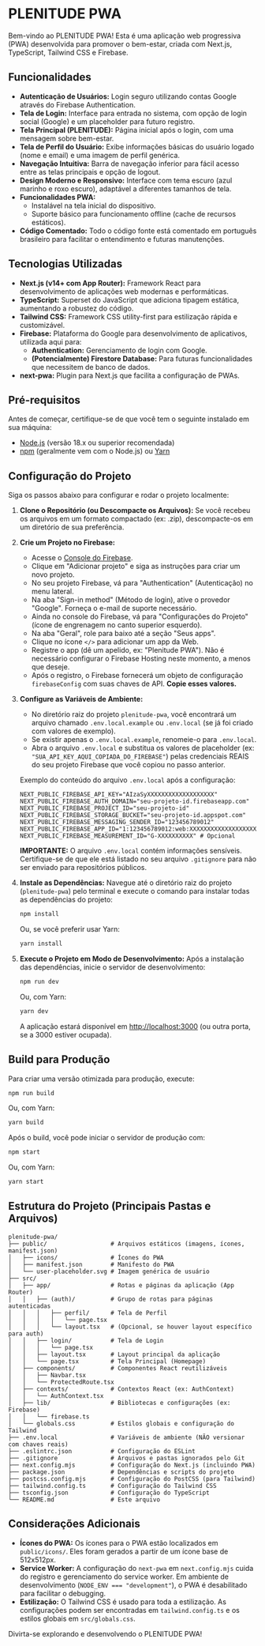 # PLENITUDE PWA

Bem-vindo ao PLENITUDE PWA! Esta é uma aplicação web progressiva (PWA) desenvolvida para promover o bem-estar, criada com Next.js, TypeScript, Tailwind CSS e Firebase.

## Funcionalidades

*   **Autenticação de Usuários:** Login seguro utilizando contas Google através do Firebase Authentication.
*   **Tela de Login:** Interface para entrada no sistema, com opção de login social (Google) e um placeholder para futuro registro.
*   **Tela Principal (PLENITUDE):** Página inicial após o login, com uma mensagem sobre bem-estar.
*   **Tela de Perfil do Usuário:** Exibe informações básicas do usuário logado (nome e email) e uma imagem de perfil genérica.
*   **Navegação Intuitiva:** Barra de navegação inferior para fácil acesso entre as telas principais e opção de logout.
*   **Design Moderno e Responsivo:** Interface com tema escuro (azul marinho e roxo escuro), adaptável a diferentes tamanhos de tela.
*   **Funcionalidades PWA:**
    *   Instalável na tela inicial do dispositivo.
    *   Suporte básico para funcionamento offline (cache de recursos estáticos).
*   **Código Comentado:** Todo o código fonte está comentado em português brasileiro para facilitar o entendimento e futuras manutenções.

## Tecnologias Utilizadas

*   **Next.js (v14+ com App Router):** Framework React para desenvolvimento de aplicações web modernas e performáticas.
*   **TypeScript:** Superset do JavaScript que adiciona tipagem estática, aumentando a robustez do código.
*   **Tailwind CSS:** Framework CSS utility-first para estilização rápida e customizável.
*   **Firebase:** Plataforma do Google para desenvolvimento de aplicativos, utilizada aqui para:
    *   **Authentication:** Gerenciamento de login com Google.
    *   **(Potencialmente) Firestore Database:** Para futuras funcionalidades que necessitem de banco de dados.
*   **next-pwa:** Plugin para Next.js que facilita a configuração de PWAs.

## Pré-requisitos

Antes de começar, certifique-se de que você tem o seguinte instalado em sua máquina:

*   [Node.js](https://nodejs.org/) (versão 18.x ou superior recomendada)
*   [npm](https://www.npmjs.com/) (geralmente vem com o Node.js) ou [Yarn](https://yarnpkg.com/)

## Configuração do Projeto

Siga os passos abaixo para configurar e rodar o projeto localmente:

1.  **Clone o Repositório (ou Descompacte os Arquivos):**
    Se você recebeu os arquivos em um formato compactado (ex: .zip), descompacte-os em um diretório de sua preferência.

2.  **Crie um Projeto no Firebase:**
    *   Acesse o [Console do Firebase](https://console.firebase.google.com/).
    *   Clique em "Adicionar projeto" e siga as instruções para criar um novo projeto.
    *   No seu projeto Firebase, vá para "Authentication" (Autenticação) no menu lateral.
    *   Na aba "Sign-in method" (Método de login), ative o provedor "Google". Forneça o e-mail de suporte necessário.
    *   Ainda no console do Firebase, vá para "Configurações do Projeto" (ícone de engrenagem no canto superior esquerdo).
    *   Na aba "Geral", role para baixo até a seção "Seus apps".
    *   Clique no ícone `</>` para adicionar um app da Web.
    *   Registre o app (dê um apelido, ex: "Plenitude PWA"). Não é necessário configurar o Firebase Hosting neste momento, a menos que deseje.
    *   Após o registro, o Firebase fornecerá um objeto de configuração `firebaseConfig` com suas chaves de API. **Copie esses valores.**

3.  **Configure as Variáveis de Ambiente:**
    *   No diretório raiz do projeto `plenitude-pwa`, você encontrará um arquivo chamado `.env.local.example` ou `.env.local` (se já foi criado com valores de exemplo).
    *   Se existir apenas o `.env.local.example`, renomeie-o para `.env.local`.
    *   Abra o arquivo `.env.local` e substitua os valores de placeholder (ex: `"SUA_API_KEY_AQUI_COPIADA_DO_FIREBASE"`) pelas credenciais REAIS do seu projeto Firebase que você copiou no passo anterior.

    Exemplo do conteúdo do arquivo `.env.local` após a configuração:
    ```env
    NEXT_PUBLIC_FIREBASE_API_KEY="AIzaSyXXXXXXXXXXXXXXXXXXX"
    NEXT_PUBLIC_FIREBASE_AUTH_DOMAIN="seu-projeto-id.firebaseapp.com"
    NEXT_PUBLIC_FIREBASE_PROJECT_ID="seu-projeto-id"
    NEXT_PUBLIC_FIREBASE_STORAGE_BUCKET="seu-projeto-id.appspot.com"
    NEXT_PUBLIC_FIREBASE_MESSAGING_SENDER_ID="123456789012"
    NEXT_PUBLIC_FIREBASE_APP_ID="1:123456789012:web:XXXXXXXXXXXXXXXXXXXXXX"
    NEXT_PUBLIC_FIREBASE_MEASUREMENT_ID="G-XXXXXXXXXX" # Opcional
    ```
    **IMPORTANTE:** O arquivo `.env.local` contém informações sensíveis. Certifique-se de que ele está listado no seu arquivo `.gitignore` para não ser enviado para repositórios públicos.

4.  **Instale as Dependências:**
    Navegue até o diretório raiz do projeto (`plenitude-pwa`) pelo terminal e execute o comando para instalar todas as dependências do projeto:
    ```bash
    npm install
    ```
    Ou, se você preferir usar Yarn:
    ```bash
    yarn install
    ```

5.  **Execute o Projeto em Modo de Desenvolvimento:**
    Após a instalação das dependências, inicie o servidor de desenvolvimento:
    ```bash
    npm run dev
    ```
    Ou, com Yarn:
    ```bash
    yarn dev
    ```
    A aplicação estará disponível em [http://localhost:3000](http://localhost:3000) (ou outra porta, se a 3000 estiver ocupada).

## Build para Produção

Para criar uma versão otimizada para produção, execute:

```bash
npm run build
```
Ou, com Yarn:
```bash
yarn build
```

Após o build, você pode iniciar o servidor de produção com:

```bash
npm start
```
Ou, com Yarn:
```bash
yarn start
```

## Estrutura do Projeto (Principais Pastas e Arquivos)

```
plenitude-pwa/
├── public/                  # Arquivos estáticos (imagens, ícones, manifest.json)
│   ├── icons/               # Ícones do PWA
│   ├── manifest.json        # Manifesto do PWA
│   └── user-placeholder.svg # Imagem genérica de usuário
├── src/
│   ├── app/                 # Rotas e páginas da aplicação (App Router)
│   │   ├── (auth)/          # Grupo de rotas para páginas autenticadas
│   │   │   ├── perfil/      # Tela de Perfil
│   │   │   │   └── page.tsx
│   │   │   └── layout.tsx   # (Opcional, se houver layout específico para auth)
│   │   ├── login/           # Tela de Login
│   │   │   └── page.tsx
│   │   ├── layout.tsx       # Layout principal da aplicação
│   │   └── page.tsx         # Tela Principal (Homepage)
│   ├── components/          # Componentes React reutilizáveis
│   │   ├── Navbar.tsx
│   │   └── ProtectedRoute.tsx
│   ├── contexts/            # Contextos React (ex: AuthContext)
│   │   └── AuthContext.tsx
│   ├── lib/                 # Bibliotecas e configurações (ex: Firebase)
│   │   └── firebase.ts
│   └── globals.css          # Estilos globais e configuração do Tailwind
├── .env.local               # Variáveis de ambiente (NÃO versionar com chaves reais)
├── .eslintrc.json           # Configuração do ESLint
├── .gitignore               # Arquivos e pastas ignorados pelo Git
├── next.config.mjs          # Configuração do Next.js (incluindo PWA)
├── package.json             # Dependências e scripts do projeto
├── postcss.config.mjs       # Configuração do PostCSS (para Tailwind)
├── tailwind.config.ts       # Configuração do Tailwind CSS
├── tsconfig.json            # Configuração do TypeScript
└── README.md                # Este arquivo
```

## Considerações Adicionais

*   **Ícones do PWA:** Os ícones para o PWA estão localizados em `public/icons/`. Eles foram gerados a partir de um ícone base de 512x512px.
*   **Service Worker:** A configuração do `next-pwa` em `next.config.mjs` cuida do registro e gerenciamento do service worker. Em ambiente de desenvolvimento (`NODE_ENV === "development"`), o PWA é desabilitado para facilitar o debugging.
*   **Estilização:** O Tailwind CSS é usado para toda a estilização. As configurações podem ser encontradas em `tailwind.config.ts` e os estilos globais em `src/globals.css`.

Divirta-se explorando e desenvolvendo o PLENITUDE PWA!


